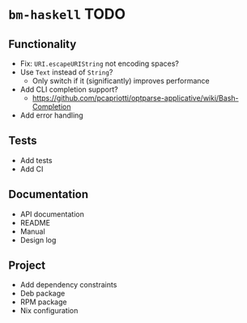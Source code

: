 # `bm-haskell` TODO

## Functionality

* Fix: `URI.escapeURIString` not encoding spaces?
* Use `Text` instead of `String`?
    * Only switch if it (significantly) improves performance
* Add CLI completion support?
    * <https://github.com/pcapriotti/optparse-applicative/wiki/Bash-Completion>
* Add error handling

## Tests

* Add tests
* Add CI

## Documentation

* API documentation
* README
* Manual
* Design log

## Project

* Add dependency constraints
* Deb package
* RPM package
* Nix configuration
